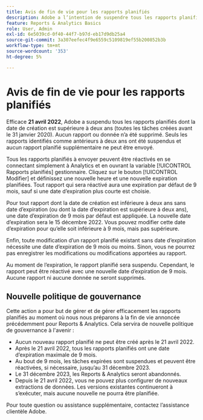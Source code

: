 ```yaml
---
title: Avis de fin de vie pour les rapports planifiés
description: Adobe a l’intention de suspendre tous les rapports planifiés dont la date de création est supérieure à deux ans.
feature: Reports & Analytics Basics
role: User, Admin
exl-id: 6e5039cd-0f40-44f7-b97d-eb17d9db25a4
source-git-commit: 3a307eefec4f9e6559c5109819ef55b200852b3b
workflow-type: tm+mt
source-wordcount: '353'
ht-degree: 5%

---
```


# Avis de fin de vie pour les rapports planifiés

Efficace **21 avril 2022**, Adobe a suspendu tous les rapports planifiés dont la date de création est supérieure à deux ans (toutes les tâches créées avant le 31 janvier 2020). Aucun rapport ou donnée n’a été supprimé. Seuls les rapports identifiés comme antérieurs à deux ans ont été suspendus et aucun rapport planifié supplémentaire ne peut être envoyé.

Tous les rapports planifiés à envoyer peuvent être réactivés en se connectant simplement à Analytics et en ouvrant la variable [!UICONTROL Rapports planifiés] gestionnaire. Cliquez sur le bouton [!UICONTROL Modifier] et définissez une nouvelle heure et une nouvelle expiration planifiées. Tout rapport qui sera réactivé aura une expiration par défaut de 9 mois, sauf si une date d’expiration plus courte est choisie.

Pour tout rapport dont la date de création est inférieure à deux ans sans date d’expiration (ou dont la date d’expiration est supérieure à deux ans), une date d’expiration de 9 mois par défaut est appliquée. La nouvelle date d’expiration sera le 15 décembre 2022. Vous pouvez modifier cette date d’expiration pour qu’elle soit inférieure à 9 mois, mais pas supérieure.

Enfin, toute modification d’un rapport planifié existant sans date d’expiration nécessite une date d’expiration de 9 mois ou moins. Sinon, vous ne pourrez pas enregistrer les modifications ou modifications apportées au rapport.

Au moment de l’expiration, le rapport planifié sera suspendu. Cependant, le rapport peut être réactivé avec une nouvelle date d’expiration de 9 mois. Aucune rapport ni aucune donnée ne seront supprimés.

## Nouvelle politique de gouvernance

Cette action a pour but de gérer et de gérer efficacement les rapports planifiés au moment où nous nous préparons à la fin de vie annoncée précédemment pour Reports &amp; Analytics. Cela servira de nouvelle politique de gouvernance à l&#39;avenir :

* Aucun nouveau rapport planifié ne peut être créé après le 21 avril 2022.
* Après le 21 avril 2022, tous les rapports planifiés ont une date d’expiration maximale de 9 mois.
* Au bout de 9 mois, les tâches expirées sont suspendues et peuvent être réactivées, si nécessaire, jusqu’au 31 décembre 2023.
* Le 31 décembre 2023, les Reports &amp; Analytics seront abandonnés.
* Depuis le 21 avril 2022, vous ne pouvez plus configurer de nouveaux extractions de données. Les versions existantes continueront à s’exécuter, mais aucune nouvelle ne pourra être planifiée.

Pour toute question ou assistance supplémentaire, contactez l’assistance clientèle Adobe.
